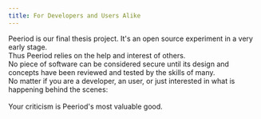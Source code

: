 ```yaml
---
title: For Developers and Users Alike
---
```


Peeriod is our final thesis project. It's an open source experiment in a very early stage.<br/>
Thus Peeriod relies on the help and interest of others. <br/>No piece of software can be considered secure until its design and concepts have been reviewed and tested by the skills of many. <br/>No matter if you are a developer, an user, or just interested in what is happening behind the scenes:  
<br/>
Your criticism is Peeriod's most valuable good.